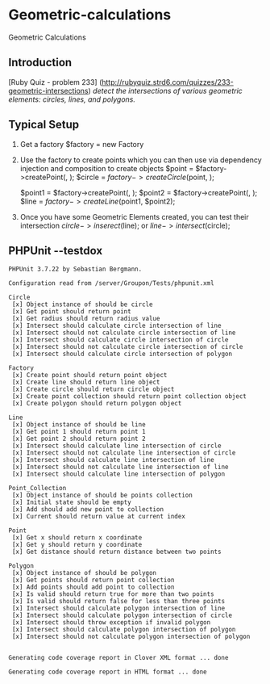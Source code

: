 Geometric-calculations
======================
Geometric Calculations

Introduction
------------
[Ruby Quiz - problem 233] (http://rubyquiz.strd6.com/quizzes/233-geometric-intersections)
*detect the intersections of various geometric elements: circles, lines, and polygons.*


Typical Setup
-------------
1.  Get a factory
    $factory = new Factory
2.  Use the factory to create points which you can then use via dependency injection and composition to create objects
    $point  = $factory->createPoint(<xCoord>, <yCoord>);
    $circle = $factory->createCircle($point, <radius>);

    $point1 = $factory->createPoint(<xCoord>, <yCoord>);
    $point2 = $factory->createPoint(<xCoord>, <yCoord>);
    $line   = $factory->createLine($point1, $point2);
3.  Once you have some Geometric Elements created, you can test their intersection
    $circle->inserect($line);
    or
    $line->intersect($circle);


PHPUnit --testdox
-----------------
    PHPUnit 3.7.22 by Sebastian Bergmann.

    Configuration read from /server/Groupon/Tests/phpunit.xml

    Circle
     [x] Object instance of should be circle
     [x] Get point should return point
     [x] Get radius should return radius value
     [x] Intersect should calculate circle intersection of line
     [x] Intersect should not calculate circle intersection of line
     [x] Intersect should calculate circle intersection of circle
     [x] Intersect should not calculate circle intersection of circle
     [x] Intersect should calculate circle intersection of polygon

    Factory
     [x] Create point should return point object
     [x] Create line should return line object
     [x] Create circle should return circle object
     [x] Create point collection should return point collection object
     [x] Create polygon should return polygon object

    Line
     [x] Object instance of should be line
     [x] Get point 1 should return point 1
     [x] Get point 2 should return point 2
     [x] Intersect should calculate line intersection of circle
     [x] Intersect should not calculate line intersection of circle
     [x] Intersect should calculate line intersection of line
     [x] Intersect should not calculate line intersection of line
     [x] Intersect should calculate line intersection of polygon

    Point_Collection
     [x] Object instance of should be points collection
     [x] Initial state should be empty
     [x] Add should add new point to collection
     [x] Current should return value at current index

    Point
     [x] Get x should return x coordinate
     [x] Get y should return y coordinate
     [x] Get distance should return distance between two points

    Polygon
     [x] Object instance of should be polygon
     [x] Get points should return point collection
     [x] Add points should add point to collection
     [x] Is valid should return true for more than two points
     [x] Is valid should return false for less than three points
     [x] Intersect should calculate polygon intersection of line
     [x] Intersect should calculate polygon intersection of circle
     [x] Intersect should throw exception if invalid polygon
     [x] Intersect should calculate polygon intersection of polygon
     [x] Intersect should not calculate polygon intersection of polygon


    Generating code coverage report in Clover XML format ... done

    Generating code coverage report in HTML format ... done
